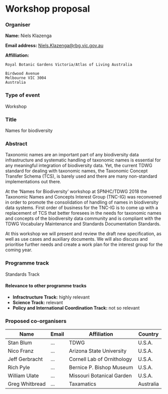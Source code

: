 # Workshop proposal

### Organiser

**Name:** Niels Klazenga

**Email address:** Niels.Klazenga@rbg.vic.gov.au

**Affilliation:**

    Royal Botanic Gardens Victoria/Atlas of Living Australia

    Birdwood Avenue
    Melbourne VIC 3004
    Australia



### Type of event

Workshop

### Title

Names for biodiversity


### Abstract

Taxonomic names are an important part of any biodiversity data infrastructure and systematic handling of taxonomic names is essential for any meaningful integration of biodiversity data. Yet, the current TDWG standard for dealing with taxonomic names, the Taxonomic Concept Transfer Schema (TCS), is barely used and there are many non-standard implementations out there.

At the ‘Names for Biodiversity’ workshop at SPNHC/TDWG 2018 the Taxonomic Names and Concepts Interest Group (TNC-IG) was reconvened in order to promote the consolidation of handling of names in biodiversity data systems. First order of business for the TNC-IG is to come up with a replacement of TCS that better foresees in the needs for taxonomic names and concepts of the biodiversity data community and is compliant with the TDWG Vocabulary Maintenance and Standards Documentation Standards.

At this workshop we will present and review the draft new specification, as well as use cases and auxiliary documents. We will also discuss and prioritise further needs and create a work plan for the interest group for the coming year.


### Programme track

Standards Track

#### Relevance to other programme tracks

- **Infractructure Track:** highly relevant
- **Science Track:** relevant
- **Policy and International Coordination Track:** not so relevant

### Proposed co-organisers

Name | Email | Affiliation | Country
-|-|-|-
Stan Blum | ... | TDWG | U.S.A.
Nico Franz | ... | Arizona State University | U.S.A.
Jeff Gerbracht | ... | Cornell Lab of Ornithology | U.S.A.
Rich Pyle | ... | Bernice P. Bishop Museum | U.S.A.
William Ulate | ... | Missouri Botanical Garden | U.S.A.
Greg Whitbread | ... | Taxamatics | Australia

